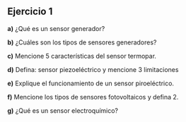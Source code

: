 ## Ejercicio 1

   **a)** ¿Qué es un sensor generador?

   **b)** ¿Cuáles son los tipos de sensores generadores?

   **c)** Mencione 5 características del sensor termopar.

   **d)** Defina: sensor piezoeléctrico y mencione 3 limitaciones

   **e)** Explique el funcionamiento de un sensor piroeléctrico.

   **f)** Mencione los tipos de sensores fotovoltaicos y defina 2.

   **g)** ¿Qué es un sensor electroquímico? 
